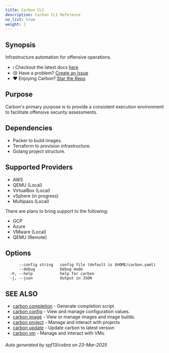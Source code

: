 ```yaml
---
title: Carbon CLI
description: Carbon CLI Reference
no_list: true
weight: 1
---
```

## Synopsis

Infrastructure automation for offensive operations.
- ℹ️ Checkout the latest docs [here](https://analog-substance.github.io/carbon/)
- 😢 Have a problem? [Create an Issue](https://github.com/analog-substance/carbon/issues/new?title=Something%20is%20broken)
- ❤️ Enjoying Carbon? [Star the Repo](https://github.com/analog-substance/carbon)

## Purpose

Carbon's primary purpose is to provide a consistent execution environment to
facilitate offensive security assessments.

## Dependencies

- Packer to build images.
- Terraform to provision infrastructure.
- Golang project structure.

## Supported Providers

- AWS
- QEMU (Local)
- VirtualBox (Local)
- vSphere (in progress)
- Multipass (Local)

There are plans to bring support to the following:

- GCP
- Azure
- VMware (Local)
- QEMU (Remote)


## Options

```
      --config string   config file (default is $HOME/carbon.yaml)
      --debug           Debug mode
  -h, --help            help for carbon
  -j, --json            Output in JSON
```

## SEE ALSO

* [carbon completion](carbon_completion.md)	 - Generate completion script
* [carbon config](carbon_config.md)	 - View and manage configuration values.
* [carbon image](carbon_image.md)	 - View or manage images and image builds.
* [carbon project](carbon_project.md)	 - Manage and interact with projects
* [carbon update](carbon_update.md)	 - Update carbon to latest version
* [carbon vm](carbon_vm.md)	 - Manage and interact with VMs.

###### Auto generated by spf13/cobra on 23-Mar-2025
